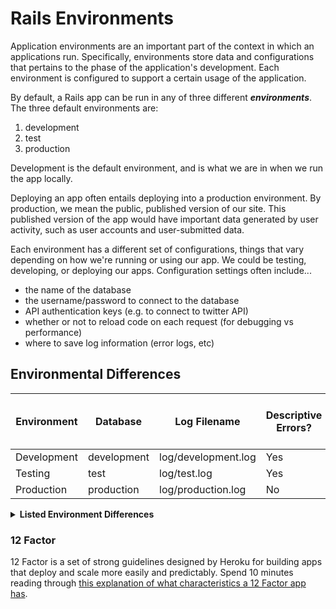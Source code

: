 # Rails Environments

Application environments are an important part of the context in which an applications run. Specifically, environments store data and configurations that pertains to the phase of the application's development. Each environment is configured to support a certain usage of the application.

By default, a Rails app can be run in any of three different ***environments***. The three default environments are:

  1. development
  2. test
  3. production

Development is the default environment, and is what we are in when we run the app locally.

Deploying an app often entails deploying into a production environment. By production, we mean the public, published version of our site. This published version of the app would have important data generated by user activity, such as user accounts and user-submitted data.

Each environment has a different set of configurations, things that vary depending on how we're running or using our app. We could be testing, developing, or deploying our apps. Configuration settings often include...

  * the name of the database
  * the username/password to connect to the database
  * API authentication keys (e.g. to connect to twitter API)
  * whether or not to reload code on each request (for debugging vs performance)
  * where to save log information (error logs, etc)

## Environmental Differences

|Environment|  Database |    Log Filename   |Descriptive Errors?|Asset Precompilation|Code reloaded on request|
|-----------|-----------|-------------------|-------------------|--------------------|------------------------|
|Development|development|log/development.log|        Yes        |   Not by default   |           Yes          |
|Testing    |test       |   log/test.log    |        Yes        |   Not by default   |           Yes          |
|Production |production |log/production.log |        No         |         Yes        |           No           |

<details>
  <summary><strong>Listed Environment Differences</strong></summary>

  <h3> development environment </h3>
  <ul>
    <li> Rails will connect to your development database</li>
    <li> Rails will display informative error messages for any</li> error
    <li> code is reloaded on each request (so you don't have to</li> restart the server)
    <li> logs are written to `log/development.log`</li>
    <li> by default, your CSS / JS will not be combined into</li> one file (no default asset precompilation)
  </ul>

  <h3> test environment </h3>
  <ul>
    <li> Rails will connect to your test database</li>
    <li> The DB will be wiped between each test</li>
    <li> Rails will display informative error messages for any</li> error
    <li> code is reloaded on each request (so you don't have to</li> restart the server)
    <li> by default, your CSS / JS will not be combined into</li> one file (no default asset precompilation)
    <li> logs are written to `log/test.log`</li>
  </ul>

  <h3> production environment </h3>
  <ul>
    <li> Rails will connect to your production database</li>
    <li> Rails will NOT display full error messages (just a</li> generic 'error' page)
    <li> code is NOT reloaded on each request (for performance)</li>
    <li> logs are written to `log/production.log`</li>
    <li> your CSS / JS *will* be combined into one file for  performance</li>
  </ul>
</details>

### 12 Factor

12 Factor is a set of strong guidelines designed by Heroku for building apps that deploy and scale more easily and predictably. Spend 10 minutes reading through [this explanation of what characteristics a 12 Factor app has](http://www.clearlytech.com/2014/01/04/12-factor-apps-plain-english/).
